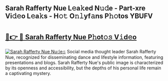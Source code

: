 ## Sarah Rafferty Nue L𝚎a𝚔ed N𝚞𝚍e - Part-xre Vi𝚍𝚎o L𝚎a𝚔s - H𝚘𝚝 O𝚗𝚕yf𝚊ns P𝚑𝚘tos YBUFV

# <h2><a href="http://kf66t6b.oniu.top/?m=Sarah+Rafferty+Nue">🔗👉 🔴 Sarah Rafferty Nue P𝚑ot𝚘𝚜 V𝚒d𝚎o</a></h2>

[![Sarah Rafferty Nue Nu𝚍e𝚜](https://i.imgur.com/0qMVB7G.gif)](http://kf66t6b.oniu.top/?m=Sarah+Rafferty+Nue)
Social media thought leader Sarah Rafferty Nue, recognized for disseminating dance and lifestyle information, featuring presentations and blogs. Sarah Rafferty Nue's public image is characterized by its openness and accessibility, but the depths of his personal life remain a captivating mystery.  
